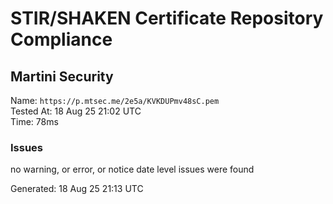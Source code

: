 # STIR/SHAKEN Certificate Repository Compliance

## Martini Security

Name: `https://p.mtsec.me/2e5a/KVKDUPmv48sC.pem`\
Tested At: 18 Aug 25 21:02 UTC\
Time: 78ms

### Issues

no warning, or error, or notice date level issues were found

Generated: 18 Aug 25 21:13 UTC